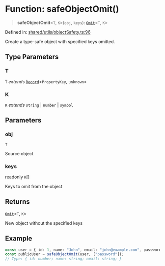 # Function: safeObjectOmit()

> **safeObjectOmit**\<`T`, `K`\>(`obj`, `keys`): [`Omit`](https://www.typescriptlang.org/docs/handbook/utility-types.html#omittype-keys)\<`T`, `K`\>

Defined in: [shared/utils/objectSafety.ts:96](https://github.com/Nick2bad4u/Uptime-Watcher/blob/dca5483e793478722cd3e6e125cafcec5fc771f0/shared/utils/objectSafety.ts#L96)

Create a type-safe object with specified keys omitted.

## Type Parameters

### T

`T` *extends* [`Record`](https://www.typescriptlang.org/docs/handbook/utility-types.html#recordkeys-type)\<`PropertyKey`, `unknown`\>

### K

`K` *extends* `string` \| `number` \| `symbol`

## Parameters

### obj

`T`

Source object

### keys

readonly `K`[]

Keys to omit from the object

## Returns

[`Omit`](https://www.typescriptlang.org/docs/handbook/utility-types.html#omittype-keys)\<`T`, `K`\>

New object without the specified keys

## Example

```typescript
const user = { id: 1, name: "John", email: "john@example.com", password: "secret" };
const publicUser = safeObjectOmit(user, ["password"]);
// Type: { id: number; name: string; email: string; }
```
